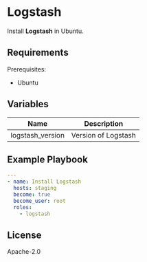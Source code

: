 Logstash
=========

Install **Logstash** in Ubuntu.

Requirements
------------

Prerequisites:

- Ubuntu

Variables
--------------

| Name             | Description         |
| ---------------- | ------------------- |
| logstash_version | Version of Logstash |

Example Playbook
----------------

```yaml
---
- name: Install Logstash
  hosts: staging
  become: true
  become_user: root
  roles:
    - logstash
```

License
-------

Apache-2.0